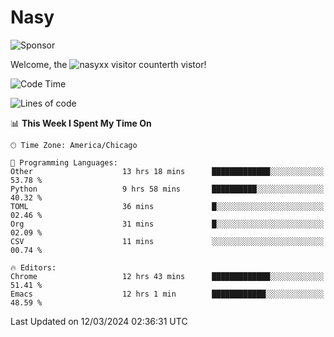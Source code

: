 # Nasy

<!--
<p align="center">
<img height="200" src="https://github-readme-stats.vercel.app/api?username=nasyxx&count_private=true&show_icons=true&theme=dracula&include_all_commits=true"/>
<img height="200" src="https://github-readme-stats.vercel.app/api/top-langs/?username=nasyxx&theme=dracula&hide=html,jupyter+notebook&count_private=true&show_icons=true"/>
</p>

  
----------------
-->

![Sponsor](https://img.shields.io/static/v1.svg?label=Sponsor&message=%E2%9D%A4&logo=GitHub&style=flat&color=pink)
 
Welcome, the ![nasyxx visitor counter](https://count.getloli.com/get/@nasyxx?theme=rule34)th vistor!
 
<!--START_SECTION:waka-->
![Code Time](http://img.shields.io/badge/Code%20Time-4%2C351%20hrs%2026%20mins-blue)

![Lines of code](https://img.shields.io/badge/From%20Hello%20World%20I%27ve%20Written-6.3%20million%20lines%20of%20code-blue)

📊 **This Week I Spent My Time On** 

```text
🕑︎ Time Zone: America/Chicago

💬 Programming Languages: 
Other                    13 hrs 18 mins      █████████████░░░░░░░░░░░░   53.78 % 
Python                   9 hrs 58 mins       ██████████░░░░░░░░░░░░░░░   40.32 % 
TOML                     36 mins             █░░░░░░░░░░░░░░░░░░░░░░░░   02.46 % 
Org                      31 mins             █░░░░░░░░░░░░░░░░░░░░░░░░   02.09 % 
CSV                      11 mins             ░░░░░░░░░░░░░░░░░░░░░░░░░   00.74 % 

🔥 Editors: 
Chrome                   12 hrs 43 mins      █████████████░░░░░░░░░░░░   51.41 % 
Emacs                    12 hrs 1 min        ████████████░░░░░░░░░░░░░   48.59 % 
```


 Last Updated on 12/03/2024 02:36:31 UTC
<!--END_SECTION:waka-->

<!-- ![visitors](https://visitor-badge.laobi.icu/badge?page_id=nasyxx.nasyxx) -->
